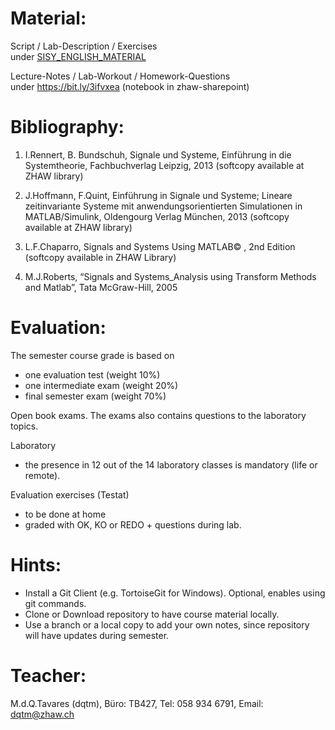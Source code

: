 Material:
================
Script / Lab-Description / Exercises <br>
under [SISY_ENGLISH_MATERIAL](https://github.engineering.zhaw.ch/dqtm/SISY_ENGLISH_MATERIAL)

Lecture-Notes / Lab-Workout / Homework-Questions <br>
under  https://bit.ly/3ifvxea (notebook in zhaw-sharepoint)




Bibliography:	
================
1) I.Rennert, B. Bundschuh, Signale und Systeme, Einführung in die Systemtheorie, Fachbuchverlag Leipzig, 2013 
   (softcopy available at ZHAW library)
	
2) J.Hoffmann, F.Quint, Einführung in Signale und Systeme; 
   Lineare zeitinvariante Systeme mit anwendungsorientierten Simulationen in MATLAB/Simulink, 
   Oldengourg Verlag München, 2013 
   (softcopy available at ZHAW library)
   
3) L.F.Chaparro, Signals and Systems Using MATLAB© , 2nd Edition 
   (softcopy available in ZHAW Library)

4) M.J.Roberts, “Signals and Systems_Analysis using Transform Methods and Matlab”, 
   Tata McGraw-Hill, 2005


Evaluation:
================
The semester course grade is based on
* one evaluation test    (weight 10%) 
* one intermediate exam  (weight 20%)
* final semester exam    (weight 70%) 

Open book exams. The exams also contains questions to the laboratory topics. 

Laboratory
* the presence in 12 out of the 14 laboratory classes is mandatory (life or remote). 

Evaluation exercises (Testat) 
* to be done at home
* graded with OK, KO or REDO + questions during lab. 


Hints:
================
* Install a Git Client (e.g. TortoiseGit for Windows). Optional, enables using git commands.
* Clone or Download repository to have course material locally.
* Use a branch or a local copy to add your own notes, since repository will have updates during semester.



Teacher:
================
M.d.Q.Tavares (dqtm), Büro: TB427, Tel: 058 934 6791, Email: dqtm@zhaw.ch           
